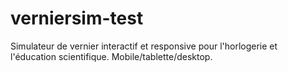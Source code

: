 # verniersim-test
Simulateur de vernier interactif et responsive pour l'horlogerie et l'éducation scientifique. Mobile/tablette/desktop.
